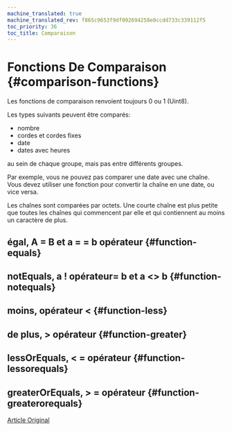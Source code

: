 ```yaml
---
machine_translated: true
machine_translated_rev: f865c9653f9df092694258e0ccdd733c339112f5
toc_priority: 36
toc_title: Comparaison
---
```


# Fonctions De Comparaison {#comparison-functions}

Les fonctions de comparaison renvoient toujours 0 ou 1 (Uint8).

Les types suivants peuvent être comparés:

-   nombre
-   cordes et cordes fixes
-   date
-   dates avec heures

au sein de chaque groupe, mais pas entre différents groupes.

Par exemple, vous ne pouvez pas comparer une date avec une chaîne. Vous devez utiliser une fonction pour convertir la chaîne en une date, ou vice versa.

Les chaînes sont comparées par octets. Une courte chaîne est plus petite que toutes les chaînes qui commencent par elle et qui contiennent au moins un caractère de plus.

## égal, A = B et a = = b opérateur {#function-equals}

## notEquals, a ! opérateur= b et a \<\> b {#function-notequals}

## moins, opérateur \< {#function-less}

## de plus, \> opérateur {#function-greater}

## lessOrEquals, \< = opérateur {#function-lessorequals}

## greaterOrEquals, \> = opérateur {#function-greaterorequals}

[Article Original](https://clickhouse.tech/docs/en/query_language/functions/comparison_functions/) <!--hide-->
